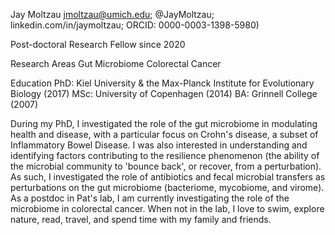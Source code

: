 Jay Moltzau 
jmoltzau@umich.edu; @JayMoltzau; linkedin.com/in/jaymoltzau; ORCID: 0000-0003-1398-5980) 

Post-doctoral Research Fellow since 2020

Research Areas
Gut Microbiome
Colorectal Cancer

Education
PhD: Kiel University & the Max-Planck Institute for Evolutionary Biology (2017)
MSc: University of Copenhagen (2014)
BA: Grinnell College (2007)

During my PhD, I investigated the role of the gut microbiome in modulating health and disease, with a particular focus on Crohn's disease, a subset of Inflammatory Bowel Disease. I was also interested in understanding and identifying factors contributing to the resilience phenomenon (the ability of the microbial community to 'bounce back', or recover, from a perturbation). As such, I investigated the role of antibiotics and fecal microbial transfers as perturbations on the gut microbiome (bacteriome, mycobiome, and virome). As a postdoc in Pat's lab, I am currently investigating the role of the microbiome in colorectal cancer. When not in the lab, I love to swim, explore nature, read, travel, and spend time with my family and friends. 
